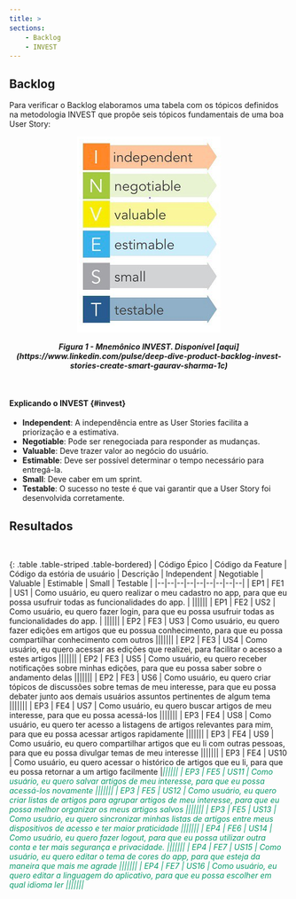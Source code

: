 ```yaml
---
title: >
sections:
    - Backlog
    - INVEST
---
```


<h2 id="backlog" class="section-title">Backlog</h2>

Para verificar o Backlog elaboramos uma tabela com os tópicos definidos na metodologia INVEST que propõe seis tópicos fundamentais de uma boa User Story:

<div class="screenshot-holder" style="display: flex; justify-content: center;">
<a href="assets/images/invest.png" data-title="INVEST" data-toggle="lightbox">
<img class="img-responsive" src="assets/images/invest.png" alt="INVEST" style="width: 100%" />
</a>
<a class="mask" href="assets/images/invest.png" data-title="Invest" data-toggle="lightbox"><i class="icon fa fa-search-plus"></i>
</a>
</div>

<p style="text-align: center; font-Weight: bold; font-style: italic;">
    Figura 1 - Mnemônico INVEST. Disponível [aqui](https://www.linkedin.com/pulse/deep-dive-product-backlog-invest-stories-create-smart-gaurav-sharma-1c)
</p><br/>


#### Explicando o INVEST {#invest}

* **Independent**: A independência entre as User Stories facilita a priorização e a estimativa.
* **Negotiable**: Pode ser renegociada para responder as mudanças.
* **Valuable**: Deve trazer valor ao negócio do usuário.
* **Estimable**: Deve ser possível determinar o tempo necessário para entregá-la.
* **Small**: Deve caber em um sprint.
* **Testable**: O sucesso no teste é que vai garantir que a User Story foi desenvolvida corretamente.

## Resultados

<br/>

<div class="table-responsive">

{: .table .table-striped .table-bordered}
| Código Épico | Código da Feature | Código da estória de usuário | Descrição | Independent | Negotiable | Valuable | Estimable | Small | Testable |
|--|--|--|--|--|--|--|--|--|
| EP1 | FE1 | US1 | Como usuário, eu quero realizar o meu cadastro no app, para que eu possa usufruir todas as funcionalidades do app. | <i class="fa fa-check fa-lg" style="color: #089969"></i>|<i class="fa fa-check fa-lg" style="color: #089969"></i>|<i class="fa fa-check fa-lg" style="color: #089969"></i>|<i class="fa fa-check fa-lg" style="color: #089969"></i>|<i class="fa fa-check fa-lg" style="color: #089969"></i>|<i class="fa fa-check fa-lg" style="color: #089969"></i>|
| EP1 | FE2 | US2 | Como usuário, eu quero fazer login, para que eu possa usufruir todas as funcionalidades do app. | <i class="fa fa-check fa-lg" style="color: #089969"></i>|<i class="fa fa-check fa-lg" style="color: #089969"></i>|<i class="fa fa-check fa-lg" style="color: #089969"></i>|<i class="fa fa-check fa-lg" style="color: #089969"></i>|<i class="fa fa-check fa-lg" style="color: #089969"></i>|<i class="fa fa-check fa-lg" style="color: #089969"></i>|
| EP2 | FE3 | US3 | Como usuário, eu quero fazer edições em artigos que eu possua conhecimento, para que eu possa compartilhar conhecimento com outros |<i class="fa fa-check fa-lg" style="color: #089969"></i>|<i class="fa fa-check fa-lg" style="color: #089969"></i>|<i class="fa fa-check fa-lg" style="color: #089969"></i>|<i class="fa fa-check fa-lg" style="color: #089969"></i>|<i class="fa fa-check fa-lg" style="color: #089969"></i>|<i class="fa fa-check fa-lg" style="color: #089969"></i>|
| EP2 | FE3 | US4 | Como usuário, eu quero acessar as edições que realizei, para facilitar o acesso a estes artigos |<i class="fa fa-check fa-lg" style="color: #089969"></i>|<i class="fa fa-check fa-lg" style="color: #089969"></i>|<i class="fa fa-check fa-lg" style="color: #089969"></i>|<i class="fa fa-check fa-lg" style="color: #089969"></i>|<i class="fa fa-check fa-lg" style="color: #089969"></i>|<i class="fa fa-check fa-lg" style="color: #089969"></i>|
| EP2 | FE3 | US5 | Como usuário, eu quero receber notificações sobre minhas edições, para que eu possa saber sobre o andamento delas |<i class="fa fa-check fa-lg" style="color: #089969"></i>|<i class="fa fa-check fa-lg" style="color: #089969"></i>|<i class="fa fa-check fa-lg" style="color: #089969"></i>|<i class="fa fa-check fa-lg" style="color: #089969"></i>|<i class="fa fa-check fa-lg" style="color: #089969"></i>|<i class="fa fa-check fa-lg" style="color: #089969"></i>|
| EP2 | FE3 | US6 | Como usuário, eu quero criar tópicos de discussões sobre temas de meu interesse, para que eu possa debater junto aos demais usuários assuntos pertinentes de algum tema |<i class="fa fa-check fa-lg" style="color: #089969"></i>|<i class="fa fa-check fa-lg" style="color: #089969"></i>|<i class="fa fa-check fa-lg" style="color: #089969"></i>|<i class="fa fa-check fa-lg" style="color: #089969"></i>|<i class="fa fa-check fa-lg" style="color: #089969"></i>|<i class="fa fa-check fa-lg" style="color: #089969"></i>|
| EP3 | FE4 | US7 | Como usuário, eu quero buscar artigos de meu interesse, para que eu possa acessá-los |<i class="fa fa-check fa-lg" style="color: #089969"></i>|<i class="fa fa-check fa-lg" style="color: #089969"></i>|<i class="fa fa-check fa-lg" style="color: #089969"></i>|<i class="fa fa-check fa-lg" style="color: #089969"></i>|<i class="fa fa-check fa-lg" style="color: #089969"></i>|<i class="fa fa-check fa-lg" style="color: #089969"></i>|
| EP3 | FE4 | US8 | Como usuário, eu quero ter acesso a listagens de artigos relevantes para mim, para que eu possa acessar artigos rapidamente |<i class="fa fa-check fa-lg" style="color: #089969"></i>|<i class="fa fa-check fa-lg" style="color: #089969"></i>|<i class="fa fa-check fa-lg" style="color: #089969"></i>|<i class="fa fa-check fa-lg" style="color: #089969"></i>|<i class="fa fa-check fa-lg" style="color: #089969"></i>|<i class="fa fa-check fa-lg" style="color: #089969"></i>|
| EP3 | FE4 | US9 | Como usuário, eu quero compartilhar artigos que eu li com outras pessoas, para que eu possa divulgar temas de meu interesse |<i class="fa fa-check fa-lg" style="color: #089969"></i>|<i class="fa fa-check fa-lg" style="color: #089969"></i>|<i class="fa fa-check fa-lg" style="color: #089969"></i>|<i class="fa fa-check fa-lg" style="color: #089969"></i>|<i class="fa fa-check fa-lg" style="color: #089969"></i>|<i class="fa fa-check fa-lg" style="color: #089969"></i>|
| EP3 | FE4 | US10 | Como usuário, eu quero acessar o histórico de artigos que eu li, para que eu possa retornar a um artigo facilmente |<i class="fa fa-check fa-lg" style="color: #089969">|<i class="fa fa-check fa-lg" style="color: #089969"></i>|<i class="fa fa-check fa-lg" style="color: #089969"></i>|<i class="fa fa-check fa-lg" style="color: #089969"></i>|<i class="fa fa-check fa-lg" style="color: #089969"></i>|<i class="fa fa-check fa-lg" style="color: #089969"></i>|
| EP3 | FE5 | US11 | Como usuário, eu quero salvar artigos de meu interesse, para que eu possa acessá-los novamente |<i class="fa fa-check fa-lg" style="color: #089969"></i>|<i class="fa fa-check fa-lg" style="color: #089969">|<i class="fa fa-check fa-lg" style="color: #089969"></i>|<i class="fa fa-check fa-lg" style="color: #089969"></i>|<i class="fa fa-check fa-lg" style="color: #089969"></i>|<i class="fa fa-check fa-lg" style="color: #089969"></i>|
| EP3 | FE5 | US12 | Como usuário, eu quero criar listas de artigos para agrupar artigos de meu interesse, para que eu possa melhor organizar os meus artigos salvos |<i class="fa fa-check fa-lg" style="color: #089969"></i>|<i class="fa fa-check fa-lg" style="color: #089969"></i>|<i class="fa fa-check fa-lg" style="color: #089969"></i>|<i class="fa fa-check fa-lg" style="color: #089969"></i>|<i class="fa fa-check fa-lg" style="color: #089969"></i>|<i class="fa fa-check fa-lg" style="color: #089969"></i>|
| EP3 | FE5 | US13 | Como usuário, eu quero sincronizar minhas listas de artigos entre meus dispositivos de acesso e ter maior praticidade |<i class="fa fa-check fa-lg" style="color: #089969"></i>|<i class="fa fa-check fa-lg" style="color: #089969"></i>|<i class="fa fa-check fa-lg" style="color: #089969"></i>|<i class="fa fa-check fa-lg" style="color: #089969"></i>|<i class="fa fa-check fa-lg" style="color: #089969"></i>|<i class="fa fa-check fa-lg" style="color: #089969"></i>|
| EP4 | FE6 | US14 | Como usuário, eu quero fazer logout, para que eu possa utilizar outra conta e ter mais segurança e privacidade. |<i class="fa fa-check fa-lg" style="color: #089969"></i>|<i class="fa fa-check fa-lg" style="color: #089969"></i>|<i class="fa fa-check fa-lg" style="color: #089969"></i>|<i class="fa fa-check fa-lg" style="color: #089969"></i>|<i class="fa fa-check fa-lg" style="color: #089969"></i>|<i class="fa fa-check fa-lg" style="color: #089969"></i>|
| EP4 | FE7 | US15 | Como usuário, eu quero editar o tema de cores do app, para que esteja da maneira que mais me agrade |<i class="fa fa-check fa-lg" style="color: #089969"></i>|<i class="fa fa-check fa-lg" style="color: #089969"></i>|<i class="fa fa-check fa-lg" style="color: #089969"></i>|<i class="fa fa-check fa-lg" style="color: #089969"></i>|<i class="fa fa-check fa-lg" style="color: #089969"></i>|<i class="fa fa-check fa-lg" style="color: #089969"></i>|
| EP4 | FE7 | US16 | Como usuário, eu quero editar a linguagem do aplicativo, para que eu possa escolher em qual idioma ler |<i class="fa fa-check fa-lg" style="color: #089969"></i>|<i class="fa fa-check fa-lg" style="color: #089969"></i>|<i class="fa fa-check fa-lg" style="color: #089969"></i>|<i class="fa fa-check fa-lg" style="color: #089969"></i>|<i class="fa fa-check fa-lg" style="color: #089969"></i>|<i class="fa fa-check fa-lg" style="color: #089969"></i>|

</div>

<br/>